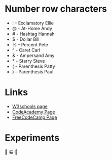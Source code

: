 # Number row characters
- ! - Exclamatory Ellie
- @ - At-Home Andy
- \# - Hashtag Hannah
- $ - Dollar Bill
- % - Percent Pete
- ^ - Caret Carl
- & - Ampersand Amy
- \* - Starry Steve
- ( - Parenthesis Patty
- ) - Parenthesis Paul

# Links
- [W3schools page](https://www.w3schools.com/)
- [CodeAcademy Page](https://www.codecademy.com/learn)
- [FreeCodeCamp Page](https://www.freecodecamp.org/)

# Experiments 
🐞 😀 🚀
